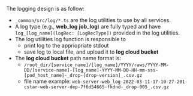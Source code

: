 
The logging design is as follow: 

- `_common/src/log/*.ts` are the log utilities to use by all services. 
- A log type (e.g., **web_log** **job_log**) are fully typed and have `log_[log_name](logRec: [LogRecType])` provided in the log utilities.
- The log utilities log function is responsible to 
    - print log to the appriopriate stdout
    - save log to local file, and upload it to **log cloud bucket**
- The **log cloud bucket** path name format is: 
    - `/root_dir/[service_name]/[log_name]/YYYY/raws/YYYY-MM-DD/[service-name]-[log_name]-YYYY-MM-DD-HH-mm-sss-[pod_host_name]-_drop-[drop-version]_.csv.gz`
    - file name example: `web-server-web_log-2022-03-11-17-10-27-201-cstar-web-server-dep-7f6d54665-fkdnd-_drop-005_.csv.gz`

